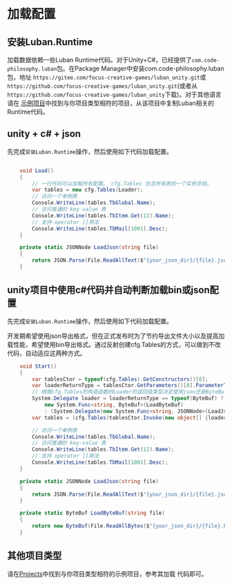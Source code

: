 # 加载配置

## 安装Luban.Runtime

加载数据依赖一些Luban Runtime代码。对于Unity+C#，已经提供了`com.code-philosophy.luban`包。在Package Manager中安装com.code-philosophy.luban包，地址 `https://gitee.com/focus-creative-games/luban_unity.git`或`https://github.com/focus-creative-games/luban_unity.git`(或者从`https://github.com/focus-creative-games/luban_unity`下载)。对于其他语言请在 [示例项目](https://gitee.com/focus-creative-games/luban_examples/tree/main/Projects)中找到与你项目类型相符的项目，从该项目中复制Luban相关的Runtime代码。

## unity + c# + json

先完成`安装Luban.Runtime`操作，然后使用如下代码加载配置。

```csharp

    void Load()
    {
        // 一行代码可以加载所有配置。 cfg.Tables 包含所有表的一个实例字段。
        var tables = new cfg.Tables(Loader);
        // 访问一个单例表
        Console.WriteLine(tables.TbGlobal.Name);
        // 访问普通的 key-value 表
        Console.WriteLine(tables.TbItem.Get(12).Name);
        // 支持 operator []用法
        Console.WriteLine(tables.TbMail[1001].Desc);
    }

    private static JSONNode LoadJson(string file)
    {
        return JSON.Parse(File.ReadAllText($"{your_json_dir}/{file}.json", System.Text.Encoding.UTF8));
    }

```

## unity项目中使用c#代码并自动判断加载bin或json配置

先完成`安装Luban.Runtime`操作，然后使用如下代码加载配置。

开发期希望使用json导出格式，但在正式发布时为了节约导出文件大小以及提高加载性能，希望使用bin导出格式。通过反射创建cfg.Tables的方式，可以做到不改代码，自动适应这两种方式。

```csharp
    void Start()
    {
        var tablesCtor = typeof(cfg.Tables).GetConstructors()[0];
        var loaderReturnType = tablesCtor.GetParameters()[0].ParameterType.GetGenericArguments()[1];
        // 根据cfg.Tables的构造函数的Loader的返回值类型决定使用json还是ByteBuf Loader
        System.Delegate loader = loaderReturnType == typeof(ByteBuf) ?
            new System.Func<string, ByteBuf>(LoadByteBuf)
            : (System.Delegate)new System.Func<string, JSONNode>(LoadJson);
        var tables = (cfg.Tables)tablesCtor.Invoke(new object[] {loader});

        // 访问一个单例表
        Console.WriteLine(tables.TbGlobal.Name);
        // 访问普通的 key-value 表
        Console.WriteLine(tables.TbItem.Get(12).Name);
        // 支持 operator []用法
        Console.WriteLine(tables.TbMail[1001].Desc);
    }

    private static JSONNode LoadJson(string file)
    {
        return JSON.Parse(File.ReadAllText($"{your_json_dir}/{file}.json", System.Text.Encoding.UTF8));
    }

    private static ByteBuf LoadByteBuf(string file)
    {
        return new ByteBuf(File.ReadAllBytes($"{your_json_dir}/{file}.bytes"));
    }
```

## 其他项目类型

请在[Projects](https://gitee.com/focus-creative-games/luban_examples/tree/main/Projects)中找到与你项目类型相符的示例项目，参考其加载
代码即可。
